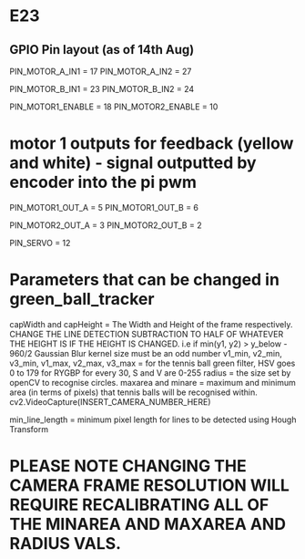 # E23

## GPIO Pin layout (as of 14th Aug)
PIN_MOTOR_A_IN1 = 17
PIN_MOTOR_A_IN2 = 27

PIN_MOTOR_B_IN1 = 23
PIN_MOTOR_B_IN2 = 24    

PIN_MOTOR1_ENABLE = 18
PIN_MOTOR2_ENABLE = 10

# motor 1 outputs for feedback (yellow and white) - signal outputted by encoder into the pi pwm 
PIN_MOTOR1_OUT_A = 5
PIN_MOTOR1_OUT_B = 6

PIN_MOTOR2_OUT_A = 3
PIN_MOTOR2_OUT_B = 2

PIN_SERVO = 12

# Parameters that can be changed in green_ball_tracker
capWidth and capHeight = The Width and Height of the frame respectively. CHANGE THE LINE DETECTION SUBTRACTION TO HALF OF WHATEVER THE HEIGHT IS IF THE HEIGHT IS CHANGED. 
i.e if min(y1, y2) > y_below - 960/2
Gaussian Blur kernel size must be an odd number
v1_min, v2_min, v3_min, v1_max, v2_max, v3_max = for the tennis ball green filter, HSV goes 0 to 179 for RYGBP for every 30, S and V are 0-255
radius = the size set by openCV to recognise circles.
maxarea and minare = maximum and minimum area (in terms of pixels) that tennis balls will be recognised within.
cv2.VideoCapture(INSERT_CAMERA_NUMBER_HERE)

min_line_length = minimum pixel length for lines to be detected using Hough Transform

# PLEASE NOTE CHANGING THE CAMERA FRAME RESOLUTION WILL REQUIRE RECALIBRATING ALL OF THE MINAREA AND MAXAREA AND RADIUS VALS.